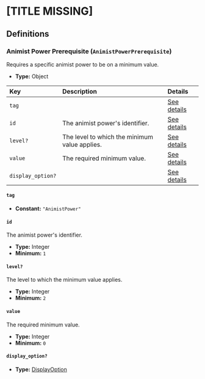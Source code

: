 # [TITLE MISSING]

## Definitions

### <a name="AnimistPowerPrerequisite"></a> Animist Power Prerequisite (`AnimistPowerPrerequisite`)

Requires a specific animist power to be on a minimum value.

- **Type:** Object

Key | Description | Details
:-- | :-- | :--
`tag` |  | <a href="#AnimistPowerPrerequisite/tag">See details</a>
`id` | The animist power's identifier. | <a href="#AnimistPowerPrerequisite/id">See details</a>
`level?` | The level to which the minimum value applies. | <a href="#AnimistPowerPrerequisite/level">See details</a>
`value` | The required minimum value. | <a href="#AnimistPowerPrerequisite/value">See details</a>
`display_option?` |  | <a href="#AnimistPowerPrerequisite/display_option">See details</a>

#### <a name="AnimistPowerPrerequisite/tag"></a> `tag`

- **Constant:** `"AnimistPower"`

#### <a name="AnimistPowerPrerequisite/id"></a> `id`

The animist power's identifier.

- **Type:** Integer
- **Minimum:** `1`

#### <a name="AnimistPowerPrerequisite/level"></a> `level?`

The level to which the minimum value applies.

- **Type:** Integer
- **Minimum:** `2`

#### <a name="AnimistPowerPrerequisite/value"></a> `value`

The required minimum value.

- **Type:** Integer
- **Minimum:** `0`

#### <a name="AnimistPowerPrerequisite/display_option"></a> `display_option?`

- **Type:** <a href="../DisplayOption.md#DisplayOption">DisplayOption</a>
